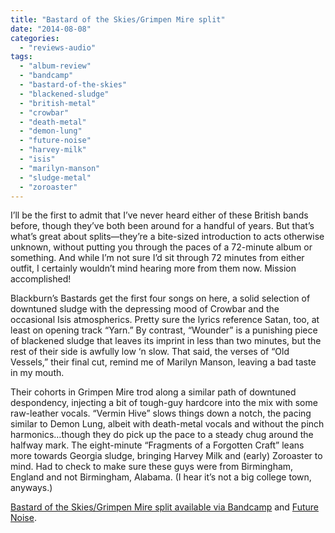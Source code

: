 ```yaml
---
title: "Bastard of the Skies/Grimpen Mire split"
date: "2014-08-08"
categories: 
  - "reviews-audio"
tags: 
  - "album-review"
  - "bandcamp"
  - "bastard-of-the-skies"
  - "blackened-sludge"
  - "british-metal"
  - "crowbar"
  - "death-metal"
  - "demon-lung"
  - "future-noise"
  - "harvey-milk"
  - "isis"
  - "marilyn-manson"
  - "sludge-metal"
  - "zoroaster"
---
```


I’ll be the first to admit that I’ve never heard either of these British bands before, though they’ve both been around for a handful of years. But that’s what’s great about splits—they’re a bite-sized introduction to acts otherwise unknown, without putting you through the paces of a 72-minute album or something. And while I’m not sure I’d sit through 72 minutes from either outfit, I certainly wouldn’t mind hearing more from them now. Mission accomplished!

Blackburn’s Bastards get the first four songs on here, a solid selection of downtuned sludge with the depressing mood of Crowbar and the occasional Isis atmospherics. Pretty sure the lyrics reference Satan, too, at least on opening track “Yarn.” By contrast, “Wounder” is a punishing piece of blackened sludge that leaves its imprint in less than two minutes, but the rest of their side is awfully low ‘n slow. That said, the verses of “Old Vessels,” their final cut, remind me of Marilyn Manson, leaving a bad taste in my mouth.

Their cohorts in Grimpen Mire trod along a similar path of downtuned despondency, injecting a bit of tough-guy hardcore into the mix with some raw-leather vocals. “Vermin Hive” slows things down a notch, the pacing similar to Demon Lung, albeit with death-metal vocals and without the pinch harmonics…though they do pick up the pace to a steady chug around the halfway mark. The eight-minute “Fragments of a Forgotten Craft” leans more towards Georgia sludge, bringing Harvey Milk and (early) Zoroaster to mind. Had to check to make sure these guys were from Birmingham, England and not Birmingham, Alabama. (I hear it’s not a big college town, anyways.)

[Bastard of the Skies/Grimpen Mire split available via Bandcamp](http://bastardoftheskies.bandcamp.com/album/bastard-of-the-skies-grimpen-mire-split-lp-2) and [Future Noise](http://www.future-noise.co.uk/).
